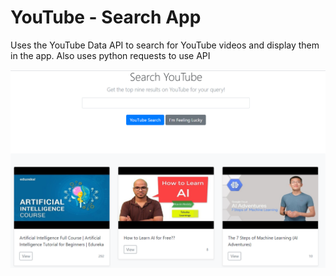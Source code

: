 # YouTube - Search App

Uses the YouTube Data API to search for YouTube videos and display them in the app. Also uses python requests to use API

<img src="youtube_search/img.PNG" alt="Not Available">